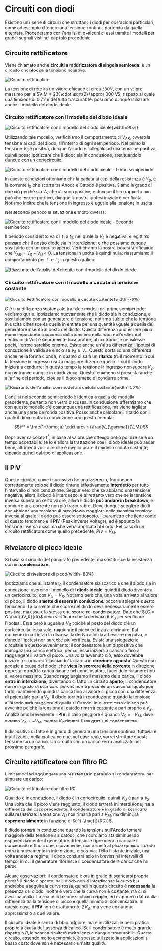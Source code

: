# Circuiti con diodi

Esistono una serie di circuiti che sfruttano i diodi per operazioni particolari, come ad esempio ottenere una tensione continua partendo da quella alternata. Procederemo con l'analisi di q+alcuni di essi tramite i modelli per grandi segnali visti nel capitolo precedente.

## Circuito rettificatore

Viene chiamato anche **circuiti a raddrizzatore di singola semionda**: è un circuito che **blocca** la tensione negativa. 

![Circuito rettificatore](../images/08_CircuitiConDiodi/CircuitoRettificatore.png)

La tensione di rete ha un valore efficace di circa $230V$, con un valore massimo pari a $V_M = 230\cdot \sqrt{2} \approx 300 V$, rispetto al quale una tensione di $0.7V$ è del tutto trascurabile: possiamo dunque utilizzare anche il modello del diodo ideale.

### Circuito rettificatore con il modello del diodo ideale

![Circuito rettificatore con il modello del diodo ideale](../images/08_CircuitiConDiodi/IdealeRettificatore.png){width=90%}

Utilizzando tale modello, verifichiamo il comportamento di $V_{AK}$, ovvero la tensione ai capi del diodo, all'interno di ogni semiperiodo. Nel primo la tensione $V_S$ è positiva, dunque l'anodo è collegato ad una tensione positiva, quindi posso ipotizzare che il diodo sia in conduzione, sostituendolo dunque con un cortocircuito.

![Circuito rettificatore con il modello del diodo ideale - Primo semiperiodo](../images/08_CircuitiConDiodi/IdealePrimoPeriodo.jpeg)

In queste condizioni otteniamo che la caduta ai capi della resistenza è $V_S$, e la corrente $I_D$ che scorre tra Anodo e Catodo è positiva. Siamo in grado di dire ciò perchè sia $V_S$ che $R_L$ sono positive, e dunque il loro rapporto non può che essere positivo, dunque la nostra ipotesi iniziale è verificata. Notiamo inoltre che la tensione in ingresso è uguale alla tensione in uscita.

Nel secondo periodo la situazione è molto diversa:

![Circuito rettificatore con il modello del diodo ideale - Seconda semiperiodo](../images/08_CircuitiConDiodi/IdealeSecondo.jpg)

Il periodo considerato va da $t_1$ a $t_2$, nel quale la $V_S$ è negativa: è legittimo pensare che il nostro diodo sia in interdizione, e che possiamo dunque sostituirlo con un circuito aperto.  Verifichiamo la nostra ipotesi verificando che $V_{AK} = V_S - V_U < 0$. La tensione in uscita è quindi nulla: riassumiamo il comportamento per $T_!$ e $T_2$ in questo grafico:

![Riassunto dell'analisi del circuito con il modello del diodo ideale](../images/08_CircuitiConDiodi/RiassuntoRettIdeale.png)

### Circuito rettificatore con il modello a caduta di tensione costante

![Circuito Rettificatore con modello a caduta costante](../images/08_CircuitiConDiodi/RettificatoreCaduta.jpeg){width=70%}

C'è una differenza sostanziale tra i due modelli nel primo semiperiodo: vediamo quale.
Ipotizziamo nuovamente che il diodo sia in conduzione, e sostituiamolo con un generatore di tensione: notiamo subito che la tensione in uscita differisce da quella in entrata per una quantità uguale a quella del generatore inserito al posto del diodo. Questa differenza può essere più o meno impatttante a seconda della tensione nella rete: nell'ordine del centinaio di Volt è sicuramente trascurabile, al contrario se ne valesse pochi, l'errore sarebbe enorme. Esiste anche un'altra differenza: l'ipotesi di conduzione è valida se e solo se $V_S \ge V_{\gamma}$. Questo porta ad una differenza anche nella forma d'onda, in quanto ci sarà un **ritardo** tra il momento in cui la tensione in ingresso risulta maggiore di zero e quello in cui il diodo inizierà a condurre: in questo tempo la tensione in ingresso non supera $V_{\gamma}$, non entrando dunque in conduzione. Questo fenomeno si presenta anche alla fine del periodo, cioè se il diodo smette di condurre prima. 

![Riassunto dell'analisi con modello a caduta costante](../images/08_CircuitiConDiodi/CadutaFine.png){width=50%}

L'analisi nel secondo semiperiodo è identica a quella del modello precedente, pertanto non verrà discussa. 
In conclusione, affermiamo che con questo modello c'è comunque una rettificazione, ma viene tagliata anche una parte dell'onda positiva. Posso anche calcolare il ritardo con il quale il diodo entra in conduzione con questa formula:

$$t^* = \frac{1}{\omega} \cdot arcsin (\frac{V_{\gamma}}{V_M})$$

Dopo aver calcolato $t^{*}$, in base al valore che ottengo potrò poi dire se è un tempo accettabile: se lo è allora la trattazione con il diodo ideale può andar bene, altrimenti vuol dire che è meglio usare il modello caduta costante; dipende quindi dal tipo di applicazione.

## Il PIV

Questo circuito, come i succssivi che analizzeremo, funzionano correttamente solo se il diodo rimane effettivamente **interdetto** per tutto l'intervallo di non conduzione. Seppur vero che se abbiamo una tensione negativa, allora il diodo è interdeetto, è altrettanto vero che se la tensione inversa supera un certo valore, allora il diodo **può andare in breakdown**, e condurre una corrente non più trascurabile. Devo dunque scegliere diodi che abbiano una tensione di breakdown maggiore della massima tensione inversa al quale il diodo può essere sottoposto. Il parametro che tiene conto di questo fenomeno è il **PIV** (Peak Inverse Voltage), ed è appunto la tensione inversa massima che verrà applicata al diodo.
Nel caso di un circuito rettificatore come quello precedente, $PIV = V_M$.

## Rivelatore di picco ideale

Si basa sul circuito del paragrafo precedente, ma sostituisce la resistenza con un **condensatore**:

![Circuito di rivelatore di picco](../images/08_CircuitiConDiodi/Rilevatore.png){width=80%}

Ipotizziamo che all'istante $t_0$ il condensatore sia scarico e che il diodo sia in conduzione: useremo il modello del **diodo ideale**, quindi il diodo diventerà un cortocircuito, con $V_U = V_S$. 
Notiamo però che, una volta arrivato al valore di picco, il diodo **smette di essere in conduzione**. occorre spiegare questo fenomeno. La corrente che scorre nel diodo deve necessariamente essere positiva, ma essa è la stessa che scorre nel condensatore. Dato che $i_C = C \frac{dV_U}{dt}$ devo verificare che la derivata di $V_U$ per verificare l'ipotesi. Essa però è uguale a $V_S$ poichè al posto del diodo c'è un cortocircuito: essa sale, raggiunge il picco ed inzia a diminuire. Dal momento in cui inizia la discesa, la derivata inizia ad essere negativa, e dunque l'ipotesi non sarebbe più verificata. 
Esiste una spiegazione circuitale a questo avvenimento: il condensatore è un dispositivo che immagazzina carica elettrica, per cui esso inizierà a caricarlo fino a raggiungere il valore di picco. Una volta avvenuto ciò, esso dovrebbe iniziare a scaricarsi 'rilasciando' la carica in **direzione opposta.** Questo non accade a causa del diodo, che **vieta lo scorrere della corrente** in direzione opposta, quindi la carica rimane nel condensatore, facendolo rimanere fino al valore massimo.
Quando raggiungiamo il massimo della carica, il diodo **entra in interdizione**, diventando di fatto un circuito **aperto**; il condensatore non è in grado di scaricarsi perchè non è presente un carico sul quale può farlo, mantenendo quindi la carica fino al valore di picco con una differenza di potenziale pari a $V_S$. Il diodo tornerà in conduzione quando la tensione all'Anodo  sarà maggiore di quella al Catodo: in questo caso ciò non può avvenire perchè la tensione al catodo rimarrà costante a pari proprio a $V_S$. Analizziamo brevemente il **PIV**: il caso peggiore è quando $V_S = - V_M$, dove avremo $V_A = - V_M$, mentre $V_K$ rimarrà fissa grazie al condensatore.

Il dispositivo di fatto è in grado di generare una tensione continua, tuttavia è inutilizzabile nella pratica perchè, nel caso reale, vorrei sfruttare questa tensione su un carico. Un circuito con un carico verrà analizzato nel prossimo paragrafo.

## Circuito rettificatore con filtro RC

Limitiamoci ad aggiungere una resistenza in parallelo al condensatore, per simulare un carico:

![Circuito rettificatore con filtro RC](../images/08_CircuitiConDiodi/RettificatoreRC.png)

Quando è in conduzione, il diodo è in cortocircuito, quindi $V_U$ è pari a $V_S$. Una volta che il picco viene raggiunto, il diodo entrerà in interdizione, ma a differenza del caso precedente, il condensatore è in grado di scaricarsi sulla resistenza: la tensione $V_U$ non rimarrà pari a $V_M$, ma diminuirà **esponenzialmente** in funzione di $e^{-\frac{t}{RC}}$.

Il diodo tornerà in conduzione quando la tensione sull'Anodo tornerà maggiore della tensione sul catodo, che ricordiamo sta diminuendo esponenzialmente: il generatore di tensione riprenderà a caricare il condensatore fino a che, nuovamente, non tornerà al picco quando il diodo entrerà nuovamente in interdizione, e così via. Tolto l’istante iniziale, una volta andato a regime, il diodo condurrà solo in brevissimi intervalli di tempo, in cui il generatore rifornisce il condensatore della carica che ha perso.

Alcune osservazioni: il condensatore è ora in grado di scaricarsi proprio perchè il diodo è spento, se il diodo non si interdicesse la curva blu andrebbe a seguire la curva rossa, quindi in questo circuito è **necessaria** la presenza del diodo; inoltre è vero che la curva non è costante, ma ci si avvicina molto. La sua oscillazione si chiama **ripple**, ed è appunto data dalla differenza tra la tensione di picco e quella minima al condensatore. In questo caso, il **PIV** non è esattamente $2V_M$, ma viene comunque approssimato a quel valore. 

Il circuito ideale è senza dubbio milgiore, ma è inutilizzabile nella pratica proprio a causa dell'assenza di carico. Se il condensatore  è molto grande rispetto a $R$, la scarica risulterà molto lenta e dunque trascurabile. Questo circuito, essendo molto economico, è spesso utilizzato in applicazioni a basso costo dove non è necessario un'alta qualità.
